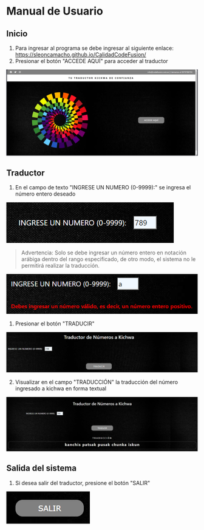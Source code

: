 # Manual de Usuario

## Inicio

1. Para ingresar al programa se debe ingresar al siguiente enlace: https://sleoncamacho.github.io/CalidadCodeFusion/
2. Presionar el botón "ACCEDE AQUÍ" para acceder al traductor

![Pantalla de incio](./Inicio.png)

## Traductor

1. En el campo de texto "INGRESE UN NUMERO (0-9999):" se ingresa el número entero deseado

![Ingreso de número](./NumeroIngresado.png)

> Advertencia: Solo se debe ingresar un número entero en notación arábiga dentro del rango especificado, de otro modo, el sistema no le permitirá realizar la traducción.

![Error: letra ingresada](./Error.png)

1. Presionar el botón "TRADUCIR"

![Botón para traducir](./Traducir.png)

2. Visualizar en el campo "TRADUCCIÓN" la traducción del número ingresado a kichwa en forma textual

![La traducción textual en Kichwa](./Traduccion.png)

## Salida del sistema
1. Si desea salir del traductor, presione el botón "SALIR"

![Botón para salir del traductor](./Salir.png)

